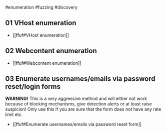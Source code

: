 #enumeration #fuzzing #discovery 
## 01 VHost enumeration
- [[ffuf#VHost enumeration]]
## 02 Webcontent enumeration
- [[ffuf#Webcontent enumeration]]
## 03 Enumerate usernames/emails via password reset/login forms
**WARNING!** This is a very aggressive method and will either not work because of blocking mechanisms, give detection alerts or at least raise suspicion! Only use this if you are sure that the form does not have any rate limit etc.

- [[ffuf#Enumerate usernames/emails via password reset form]]
